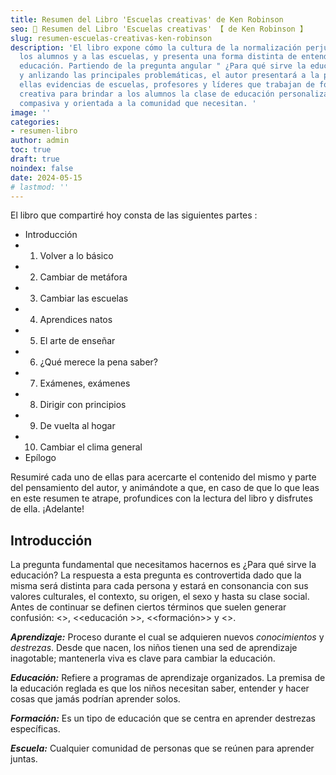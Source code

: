```yaml
---
title: Resumen del Libro 'Escuelas creativas' de Ken Robinson
seo: 📙 Resumen del Libro 'Escuelas creativas' 【 de Ken Robinson 】
slug: resumen-escuelas-creativas-ken-robinson
description: 'El libro expone cómo la cultura de la normalización perjudica a
  los alumnos y a las escuelas, y presenta una forma distinta de entender a la
  educación. Partiendo de la pregunta angular " ¿Para qué sirve la educación? "
  y anlizando las principales problemáticas, el autor presentará a la par de
  ellas evidencias de escuelas, profesores y líderes que trabajan de forma
  creativa para brindar a los alumnos la clase de educación personalizada,
  compasiva y orientada a la comunidad que necesitan. '
image: ''
categories:
- resumen-libro
author: admin
toc: true
draft: true
noindex: false
date: 2024-05-15
# lastmod: ''
---
```

El libro que compartiré hoy consta de las siguientes partes :

- Introducción
- 1. Volver a lo básico
- 2. Cambiar de metáfora
- 3. Cambiar las escuelas
- 4. Aprendices natos
- 5. El arte de enseñar
- 6. ¿Qué merece la pena saber?
- 7. Exámenes, exámenes
- 8. Dirigir con principios
- 9. De vuelta al hogar
- 10. Cambiar el clima general
- Epílogo

Resumiré cada uno de ellas para acercarte el contenido del mismo y parte del pensamiento del autor, y animándote a que, en caso de que lo que leas en este resumen te atrape, profundices con la lectura del libro y disfrutes de ella. ¡Adelante!

## Introducción

La pregunta fundamental que necesitamos hacernos es ¿Para qué sirve la educación? La respuesta a esta pregunta es controvertida dado que la misma será distinta para cada persona y estará en consonancia con sus valores culturales, el contexto, su origen, el sexo y hasta su clase social.  Antes de continuar se definen ciertos términos que suelen generar confusión: <<aprendizaje >>, <<educación >>, <<formación>> y <<escuela >>.

***Aprendizaje:*** Proceso durante el cual se adquieren nuevos _conocimientos_ y _destrezas_. Desde que nacen, los niños tienen una sed de aprendizaje inagotable; mantenerla viva es clave para cambiar la educación. 

***Educación:*** Refiere a programas de aprendizaje organizados. La premisa de la educación reglada es que los niños necesitan saber, entender y hacer cosas que jamás podrían aprender solos. 

***Formación:*** Es un tipo de educación que se centra en aprender destrezas específicas.

***Escuela:*** Cualquier comunidad de personas que se reúnen para aprender juntas.








